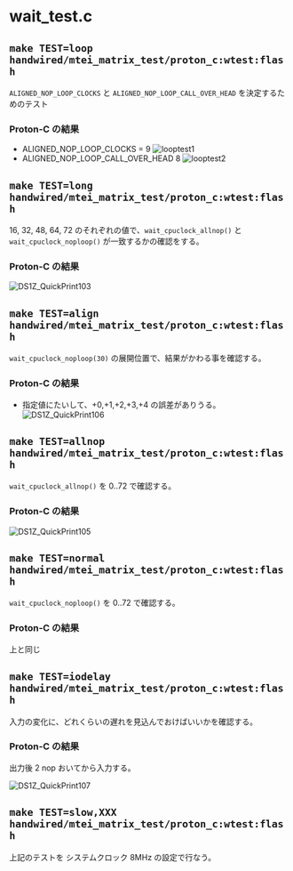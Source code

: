 # wait_test.c

##  `make TEST=loop handwired/mtei_matrix_test/proton_c:wtest:flash`

`ALIGNED_NOP_LOOP_CLOCKS` と `ALIGNED_NOP_LOOP_CALL_OVER_HEAD` を決定するためのテスト

### Proton-C の結果
* ALIGNED_NOP_LOOP_CLOCKS = 9
  ![looptest1](https://user-images.githubusercontent.com/2170248/99726658-18ba8680-2afa-11eb-951e-188fdbfd9bf5.png)
* ALIGNED_NOP_LOOP_CALL_OVER_HEAD 8
  ![looptest2](https://user-images.githubusercontent.com/2170248/99726667-1d7f3a80-2afa-11eb-9b3e-04e27f3aae23.png)

##  `make TEST=long handwired/mtei_matrix_test/proton_c:wtest:flash`

16, 32, 48, 64, 72 のそれぞれの値で、`wait_cpuclock_allnop()` と `wait_cpuclock_noploop()` が一致するかの確認をする。

### Proton-C の結果
  ![DS1Z_QuickPrint103](https://user-images.githubusercontent.com/2170248/99727180-ec533a00-2afa-11eb-85b8-5c8f07caa8ea.png)

##  `make TEST=align handwired/mtei_matrix_test/proton_c:wtest:flash`

`wait_cpuclock_noploop(30)` の展開位置で、結果がかわる事を確認する。

### Proton-C の結果
* 指定値にたいして、+0,+1,+2,+3,+4 の誤差がありうる。
  ![DS1Z_QuickPrint106](https://user-images.githubusercontent.com/2170248/99894693-aac4b980-2cc9-11eb-9693-4e2111ebd834.png)


##  `make TEST=allnop handwired/mtei_matrix_test/proton_c:wtest:flash`

`wait_cpuclock_allnop()` を 0..72 で確認する。

### Proton-C の結果
![DS1Z_QuickPrint105](https://user-images.githubusercontent.com/2170248/99727948-ffb2d500-2afb-11eb-8840-3a975a0163f6.png)

##  `make TEST=normal handwired/mtei_matrix_test/proton_c:wtest:flash`

`wait_cpuclock_noploop()` を 0..72 で確認する。

### Proton-C の結果
上と同じ

##  `make TEST=iodelay handwired/mtei_matrix_test/proton_c:wtest:flash`

入力の変化に、どれくらいの遅れを見込んでおけばいいかを確認する。

### Proton-C の結果
出力後 2 nop おいてから入力する。

  ![DS1Z_QuickPrint107](https://user-images.githubusercontent.com/2170248/99894767-d5167700-2cc9-11eb-806e-f8fb05b5558e.png)

## `make TEST=slow,XXX handwired/mtei_matrix_test/proton_c:wtest:flash`

上記のテストを システムクロック 8MHz の設定で行なう。
